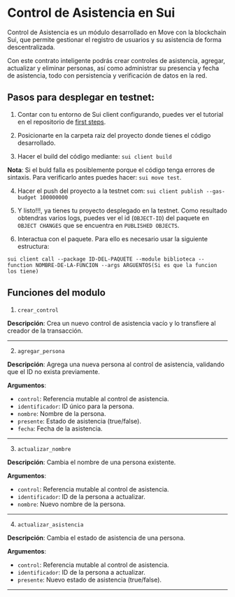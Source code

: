 
# Control de Asistencia en Sui
Control de Asistencia es un módulo desarrollado en Move con la blockchain Sui, que permite gestionar el registro de usuarios y su asistencia de forma descentralizada.

Con este contrato inteligente podrás crear controles de asistencia, agregar, actualizar y eliminar personas, así como administrar su presencia y fecha de asistencia, todo con persistencia y verificación de datos en la red.

## Pasos para desplegar en testnet:
1. Contar con tu entorno de Sui client configurando, puedes ver el tutorial en el repositorio de [first steps](https://github.com/Zona-Tres/sui-first-steps/tree/main/extras/sui_client).

2. Posicionarte en la carpeta raiz del proyecto donde tienes el código desarrollado.

3. Hacer el build del código mediante: `sui client build`

**Nota**: Si el buld falla es posiblemente porque el código tenga errores de sintaxis. Para verificarlo antes puedes hacer: `sui move test`.

4. Hacer el push del proyecto a la testnet com: `sui client publish --gas-budget 100000000`

5. Y listo!!!, ya tienes tu proyecto desplegado en la testnet. Como resultado obtendras varios logs, puedes ver el id (`OBJECT-ID`) del paquete en `OBJECT CHANGES` que se encuentra en `PUBLISHED OBJECTS`.

6. Interactua con el paquete. Para ello es necesario usar la siguiente estructura:

```
sui client call --package ID-DEL-PAQUETE --module biblioteca --function NOMBRE-DE-LA-FUNCION --args ARGUENTOS(Si es que la funcion los tiene)
```




## Funciones del modulo

1. `crear_control`

**Descripción**: Crea un nuevo control de asistencia vacío y lo transfiere al creador de la transacción.

---

2. `agregar_persona`

**Descripción**: Agrega una nueva persona al control de asistencia, validando que el ID no exista previamente.

**Argumentos**:

- `control`: Referencia mutable al control de asistencia.
- `identificador`: ID único para la persona.
- `nombre`: Nombre de la persona.
- `presente`: Estado de asistencia (true/false).
- `fecha`: Fecha de la asistencia.

---

3. `actualizar_nombre`

**Descripción**: Cambia el nombre de una persona existente.

**Argumentos**:

- `control`: Referencia mutable al control de asistencia.
- `identificador`: ID de la persona a actualizar.
- `nombre`: Nuevo nombre de la persona.

---

4. `actualizar_asistencia`

**Descripción**: Cambia el estado de asistencia de una persona.

**Argumentos**:

- `control`: Referencia mutable al control de asistencia.
- `identificador`: ID de la persona a actualizar.
- `presente`: Nuevo estado de asistencia (true/false).

---

